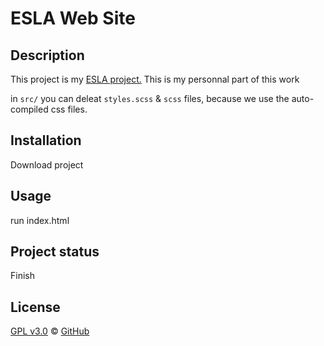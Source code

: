 ﻿# ESLA Web Site

## Description

This project is my [ESLA project.](https://roipanda-website.web.app/)
This is my personnal part of this work

in `src/` you can deleat `styles.scss` & `scss` files, because we use the auto-compiled css files.

## Installation

Download project

## Usage

 run index.html

## Project status

Finish

## License

 [GPL v3.0](LICENSE) © [GitHub](https://github.com/)
